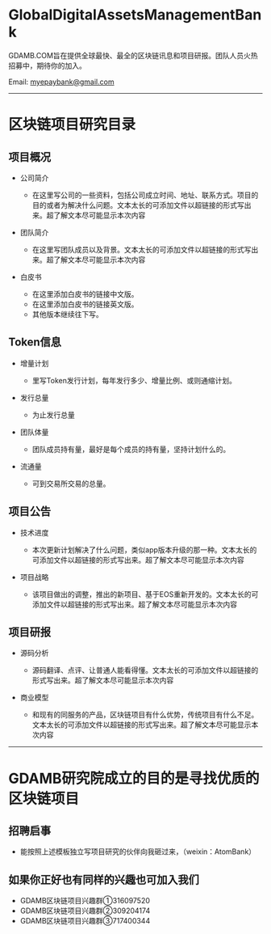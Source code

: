 # GlobalDigitalAssetsManagementBank
GDAMB.COM旨在提供全球最快、最全的区块链讯息和项目研报。团队人员火热招募中，期待你的加入。

Email: myepaybank@gmail.com

----------------
# 区块链项目研究目录

## 项目概况

* 公司简介

     * 在这里写公司的一些资料，包括公司成立时间、地址、联系方式。项目的目的或者为解决什么问题。文本太长的可添加文件以超链接的形式写出来。超了解文本尽可能显示本次内容
     
* 团队简介

     * 在这里写团队成员以及背景。文本太长的可添加文件以超链接的形式写出来。超了解文本尽可能显示本次内容
     
* 白皮书

     * 在这里添加白皮书的链接中文版。
     * 在这里添加白皮书的链接英文版。
     * 其他版本继续往下写。

## Token信息

* 增量计划

    * 里写Token发行计划，每年发行多少、增量比例、或则通缩计划。
    
* 发行总量

    * 为止发行总量
    
* 团队体量

    * 团队成员持有量，最好是每个成员的持有量，坚持计划什么的。
    
* 流通量
    
    * 可到交易所交易的总量。

## 项目公告

* 技术进度

    * 本次更新计划解决了什么问题，类似app版本升级的那一种。文本太长的可添加文件以超链接的形式写出来。超了解文本尽可能显示本次内容

* 项目战略

    * 该项目做出的调整，推出的新项目、基于EOS重新开发的。文本太长的可添加文件以超链接的形式写出来。超了解文本尽可能显示本次内容

## 项目研报

* 源码分析

    * 源码翻译、点评、让普通人能看得懂。文本太长的可添加文件以超链接的形式写出来。超了解文本尽可能显示本次内容
  
* 商业模型

    * 和现有的同服务的产品，区块链项目有什么优势，传统项目有什么不足。文本太长的可添加文件以超链接的形式写出来。超了解文本尽可能显示本次内容

----------------
# GDAMB研究院成立的目的是寻找优质的区块链项目

## 招聘启事

* 能按照上述模板独立写项目研究的伙伴向我砸过来，（weixin：AtomBank）

## 如果你正好也有同样的兴趣也可加入我们

* GDAMB区块链项目兴趣群①316097520
* GDAMB区块链项目兴趣群②309204174
* GDAMB区块链项目兴趣群③717400344
